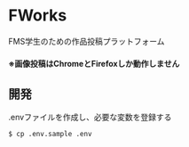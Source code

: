 # FWorks
FMS学生のための作品投稿プラットフォーム

#### ※画像投稿はChromeとFirefoxしか動作しません

## 開発
.envファイルを作成し、必要な変数を登録する
```sh
$ cp .env.sample .env
```
